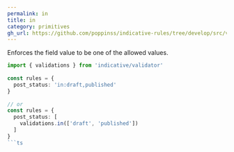 ```yaml
---
permalink: in
title: in
category: primitives
gh_url: https://github.com/poppinss/indicative-rules/tree/develop/src/validations/primitives/in.ts
---
```


Enforces the field value to be one of the allowed values.
 
```ts
import { validations } from 'indicative/validator'
 
const rules = {
  post_status: 'in:draft,published'
}
 
// or
const rules = {
  post_status: [
    validations.in(['draft', 'published'])
  ]
}
```ts